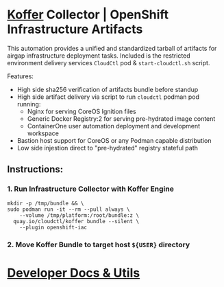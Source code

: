 # [Koffer](https://github.com/cloudctl/Koffer) Collector | OpenShift Infrastructure Artifacts
This automation provides a unified and standardized tarball of artifacts for
airgap infrastructure deployment tasks. Included is the restricted environment
delivery services `CloudCtl` pod & `start-cloudctl.sh` script.

Features:
  - High side sha256 verification of artifacts bundle before standup
  - High side artifact delivery via script to run `cloudctl` podman pod running:
    - Nginx for serving CoreOS Ignition files
    - Generic Docker Registry:2 for serving pre-hydrated image content
    - ContainerOne user automation deployment and development workspace
  - Bastion host support for CoreOS or any Podman capable distribution
  - Low side injestion direct to "pre-hydrated" registry stateful path

## Instructions:
### 1. Run Infrastructure Collector with Koffer Engine
```
mkdir -p /tmp/bundle && \
sudo podman run -it --rm --pull always \
    --volume /tmp/platform:/root/bundle:z \
  quay.io/cloudctl/koffer bundle --silent \
    --plugin openshift-iac
```
### 2. Move Koffer Bundle to target host `${USER}` directory
# [Developer Docs & Utils](./dev)
